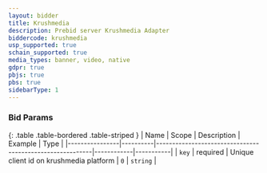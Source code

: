 ```yaml
---
layout: bidder
title: Krushmedia
description: Prebid server Krushmedia Adapter
biddercode: krushmedia
usp_supported: true
schain_supported: true
media_types: banner, video, native
gdpr: true
pbjs: true
pbs: true
sidebarType: 1
---
```


### Bid Params

{: .table .table-bordered .table-striped }
| Name           | Scope    | Description                                              | Example    | Type      |
|----------------|----------|----------------------------------------------------------|------------|-----------|
| `key` | required | Unique client id on krushmedia platform | `0`        | `string` |
